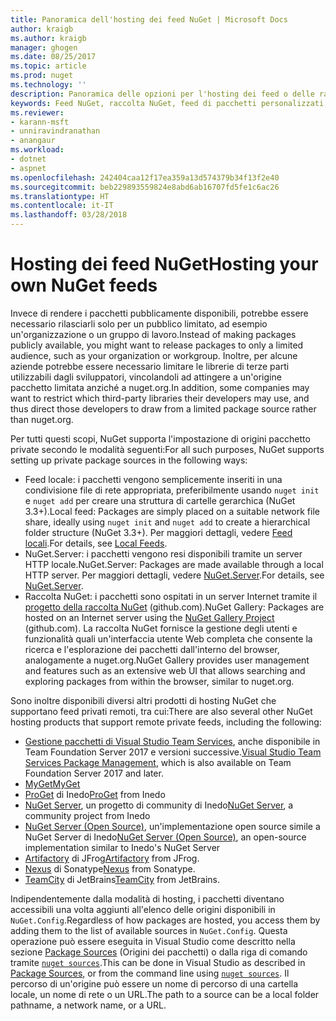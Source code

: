 ```yaml
---
title: Panoramica dell'hosting dei feed NuGet | Microsoft Docs
author: kraigb
ms.author: kraigb
manager: ghogen
ms.date: 08/25/2017
ms.topic: article
ms.prod: nuget
ms.technology: ''
description: Panoramica delle opzioni per l'hosting dei feed o delle raccolte di pacchetti NuGet localmente o in remoto.
keywords: Feed NuGet, raccolta NuGet, feed di pacchetti personalizzati, NuGet.Server
ms.reviewer:
- karann-msft
- unniravindranathan
- anangaur
ms.workload:
- dotnet
- aspnet
ms.openlocfilehash: 242404caa12f17ea359a13d574379b34f13f2e40
ms.sourcegitcommit: beb229893559824e8abd6ab16707fd5fe1c6ac26
ms.translationtype: HT
ms.contentlocale: it-IT
ms.lasthandoff: 03/28/2018
---
```

# <a name="hosting-your-own-nuget-feeds"></a><span data-ttu-id="3686c-104">Hosting dei feed NuGet</span><span class="sxs-lookup"><span data-stu-id="3686c-104">Hosting your own NuGet feeds</span></span>

<span data-ttu-id="3686c-105">Invece di rendere i pacchetti pubblicamente disponibili, potrebbe essere necessario rilasciarli solo per un pubblico limitato, ad esempio un'organizzazione o un gruppo di lavoro.</span><span class="sxs-lookup"><span data-stu-id="3686c-105">Instead of making packages publicly available, you might want to release packages to only a limited audience, such as your organization or workgroup.</span></span> <span data-ttu-id="3686c-106">Inoltre, per alcune aziende potrebbe essere necessario limitare le librerie di terze parti utilizzabili dagli sviluppatori, vincolandoli ad attingere a un'origine pacchetto limitata anziché a nuget.org.</span><span class="sxs-lookup"><span data-stu-id="3686c-106">In addition, some companies may want to restrict which third-party libraries their developers may use, and thus direct those developers to draw from a limited package source rather than nuget.org.</span></span>

<span data-ttu-id="3686c-107">Per tutti questi scopi, NuGet supporta l'impostazione di origini pacchetto private secondo le modalità seguenti:</span><span class="sxs-lookup"><span data-stu-id="3686c-107">For all such purposes, NuGet supports setting up private package sources in the following ways:</span></span>

- <span data-ttu-id="3686c-108">Feed locale: i pacchetti vengono semplicemente inseriti in una condivisione file di rete appropriata, preferibilmente usando `nuget init` e `nuget add` per creare una struttura di cartelle gerarchica (NuGet 3.3+).</span><span class="sxs-lookup"><span data-stu-id="3686c-108">Local feed: Packages are simply placed on a suitable network file share, ideally using `nuget init` and `nuget add` to create a hierarchical folder structure (NuGet 3.3+).</span></span> <span data-ttu-id="3686c-109">Per maggiori dettagli, vedere [Feed locali](../hosting-packages/local-feeds.md).</span><span class="sxs-lookup"><span data-stu-id="3686c-109">For details, see [Local Feeds](../hosting-packages/local-feeds.md).</span></span>
- <span data-ttu-id="3686c-110">NuGet.Server: i pacchetti vengono resi disponibili tramite un server HTTP locale.</span><span class="sxs-lookup"><span data-stu-id="3686c-110">NuGet.Server: Packages are made available through a local HTTP server.</span></span> <span data-ttu-id="3686c-111">Per maggiori dettagli, vedere [NuGet.Server](../hosting-packages/nuget-server.md).</span><span class="sxs-lookup"><span data-stu-id="3686c-111">For details, see [NuGet.Server](../hosting-packages/nuget-server.md).</span></span>
- <span data-ttu-id="3686c-112">Raccolta NuGet: i pacchetti sono ospitati in un server Internet tramite il [progetto della raccolta NuGet](https://github.com/NuGet/NuGetGallery#build-and-run-the-gallery-in-arbitrary-number-easy-steps) (github.com).</span><span class="sxs-lookup"><span data-stu-id="3686c-112">NuGet Gallery: Packages are hosted on an Internet server using the [NuGet Gallery Project](https://github.com/NuGet/NuGetGallery#build-and-run-the-gallery-in-arbitrary-number-easy-steps) (github.com).</span></span> <span data-ttu-id="3686c-113">La raccolta NuGet fornisce la gestione degli utenti e funzionalità quali un'interfaccia utente Web completa che consente la ricerca e l'esplorazione dei pacchetti dall'interno del browser, analogamente a nuget.org.</span><span class="sxs-lookup"><span data-stu-id="3686c-113">NuGet Gallery provides user management and features such as an extensive web UI that allows searching and exploring packages from within the browser, similar to nuget.org.</span></span>

<span data-ttu-id="3686c-114">Sono inoltre disponibili diversi altri prodotti di hosting NuGet che supportano feed privati remoti, tra cui:</span><span class="sxs-lookup"><span data-stu-id="3686c-114">There are also several other NuGet hosting products that support remote private feeds, including the following:</span></span>

- <span data-ttu-id="3686c-115">[Gestione pacchetti di Visual Studio Team Services](https://www.visualstudio.com/docs/package/nuget/publish), anche disponibile in Team Foundation Server 2017 e versioni successive.</span><span class="sxs-lookup"><span data-stu-id="3686c-115">[Visual Studio Team Services Package Management](https://www.visualstudio.com/docs/package/nuget/publish), which is also available on Team Foundation Server 2017 and later.</span></span>
- [<span data-ttu-id="3686c-116">MyGet</span><span class="sxs-lookup"><span data-stu-id="3686c-116">MyGet</span></span>](http://myget.org)
- <span data-ttu-id="3686c-117">[ProGet](http://inedo.com/proget) di Inedo</span><span class="sxs-lookup"><span data-stu-id="3686c-117">[ProGet](http://inedo.com/proget) from Inedo</span></span>
- <span data-ttu-id="3686c-118">[NuGet Server](http://nugetserver.net/), un progetto di community di Inedo</span><span class="sxs-lookup"><span data-stu-id="3686c-118">[NuGet Server](http://nugetserver.net/), a community project from Inedo</span></span>
- <span data-ttu-id="3686c-119">[NuGet Server (Open Source)](http://nuget-server.net), un'implementazione open source simile a NuGet Server di Inedo</span><span class="sxs-lookup"><span data-stu-id="3686c-119">[NuGet Server (Open Source)](http://nuget-server.net), an open-source implementation similar to Inedo's NuGet Server</span></span>
- <span data-ttu-id="3686c-120">[Artifactory](https://www.jfrog.com/artifactory/) di JFrog</span><span class="sxs-lookup"><span data-stu-id="3686c-120">[Artifactory](https://www.jfrog.com/artifactory/) from JFrog.</span></span>
- <span data-ttu-id="3686c-121">[Nexus](http://www.sonatype.org/nexus/) di Sonatype</span><span class="sxs-lookup"><span data-stu-id="3686c-121">[Nexus](http://www.sonatype.org/nexus/) from Sonatype.</span></span>
- <span data-ttu-id="3686c-122">[TeamCity](https://www.jetbrains.com/teamcity/) di JetBrains</span><span class="sxs-lookup"><span data-stu-id="3686c-122">[TeamCity](https://www.jetbrains.com/teamcity/) from JetBrains.</span></span>

<span data-ttu-id="3686c-123">Indipendentemente dalla modalità di hosting, i pacchetti diventano accessibili una volta aggiunti all'elenco delle origini disponibili in `NuGet.Config`.</span><span class="sxs-lookup"><span data-stu-id="3686c-123">Regardless of how packages are hosted, you access them by adding them to the list of available sources in `NuGet.Config`.</span></span> <span data-ttu-id="3686c-124">Questa operazione può essere eseguita in Visual Studio come descritto nella sezione [Package Sources](../tools/package-manager-ui.md#package-sources) (Origini dei pacchetti) o dalla riga di comando tramite [`nuget sources`](../tools/cli-ref-sources.md).</span><span class="sxs-lookup"><span data-stu-id="3686c-124">This can be done in Visual Studio as described in [Package Sources](../tools/package-manager-ui.md#package-sources), or from the command line using [`nuget sources`](../tools/cli-ref-sources.md).</span></span> <span data-ttu-id="3686c-125">Il percorso di un'origine può essere un nome di percorso di una cartella locale, un nome di rete o un URL.</span><span class="sxs-lookup"><span data-stu-id="3686c-125">The path to a source can be a local folder pathname, a network name, or a URL.</span></span>
